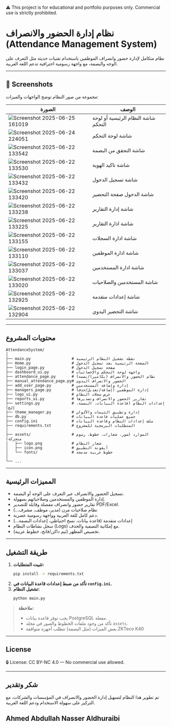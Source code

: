 ⚠️ This project is for educational and portfolio purposes only. Commercial use is strictly prohibited.

# نظام إدارة الحضور والانصراف (Attendance Management System)

نظام متكامل لإدارة حضور وانصراف الموظفين باستخدام تقنيات حديثة مثل التعرف على الوجه والبصمة، مع واجهة رسومية احترافية تدعم اللغة العربية.

---

## 📸 Screenshots

مجموعة من صور النظام توضح الواجهات والميزات:

| الصورة | الوصف |
|--------|-------|
| ![Screenshot 2025-06-25 161019](assets/images/Screenshot%202025-06-25%20161019.png) | شاشة النظام الرئيسية أو لوحة التحكم |
| ![Screenshot 2025-06-24 224051](assets/images/Screenshot%202025-06-24%20224051.png) | شاشة لوحة التحكم |
| ![Screenshot 2025-06-22 133542](assets/images/Screenshot%202025-06-22%20133542.png) | شاشة التحقق من البصمة |
| ![Screenshot 2025-06-22 133530](assets/images/Screenshot%202025-06-22%20133530.png) | شاشة  تاكيد الهوية |
| ![Screenshot 2025-06-22 133432](assets/images/Screenshot%202025-06-22%20133432.png) | شاشة تسجيل الدخول |
| ![Screenshot 2025-06-22 133420](assets/images/Screenshot%202025-06-22%20133420.png) | شاشة الدخول صفحة التحضير |
| ![Screenshot 2025-06-22 133238](assets/images/Screenshot%202025-06-22%20133238.png) | شاشة إدارة التقارير |
| ![Screenshot 2025-06-22 133225](assets/images/Screenshot%202025-06-22%20133225.png) | شاشة اذارة التقارير |
| ![Screenshot 2025-06-22 133155](assets/images/Screenshot%202025-06-22%20133155.png) | شاشة ادارة السجلات |
| ![Screenshot 2025-06-22 133110](assets/images/Screenshot%202025-06-22%20133110.png) | شاشة ادارة الموظفين |
| ![Screenshot 2025-06-22 133037](assets/images/Screenshot%202025-06-22%20133037.png) | شاشة ادارة المستخدمين |
| ![Screenshot 2025-06-22 133020](assets/images/Screenshot%202025-06-22%20133020.png) | شاشة المستخدمين والصلاحيات |
| ![Screenshot 2025-06-22 132925](assets/images/Screenshot%202025-06-22%20132925.png) | شاشة إعدادات متقدمة |
| ![Screenshot 2025-06-22 132904](assets/images/Screenshot%202025-06-22%20132904.png) | شاشة التحضير اليدوي |

---

## محتويات المشروع

```
AttendanceSystem/
│
├── main.py                  # نقطة تشغيل النظام الرئيسية
├── Home.py                  # الصفحة الرئيسية بعد تسجيل الدخول
├── login_page.py            # صفحة تسجيل الدخول
├── dashboard_ui.py          # واجهة لوحة التحكم والإحصائيات
├── attendance_page.py       # نظام الحضور والانصراف (بكاميرا/بصمة)
├── manual_attendance_page.py# الحضور والانصراف اليدوي
├── add_user_page.py         # إدارة وإضافة المستخدمين
├── managers_page.py         # إدارة الموظفين (إضافة/تعديل/حذف)
├── logs_ui.py               # عرض سجلات النظام
├── reports_ui.py            # تقارير الحضور والانصراف وتصديرها
├── settings.py              # إعدادات النظام (قاعدة البيانات، البصمة، إلخ)
├── theme_manager.py         # إدارة وتطبيق الثيمات والألوان
├── db.py                    # جميع عمليات قاعدة البيانات
├── config.ini               # ملف إعدادات النظام وقاعدة البيانات
├── requirements.txt         # المتطلبات البرمجية للمشروع
│
├── assets/                  # الموارد (صور، شعارات، خطوط، رسوم متحركة)
│   ├── logo.png             # شعار النظام
│   ├── icon.png             # أيقونة التطبيق
│   └── fonts/               # خطوط عربية مدمجة
│
└── ...
```

---

## المميزات الرئيسية
- تسجيل الحضور والانصراف عبر التعرف على الوجه أو البصمة.
- إدارة الموظفين والمستخدمين وصلاحياتهم بسهولة.
- تقارير حضور وانصراف مفصلة وقابلة للتصدير PDF/Excel.
- نظام صلاحيات مرن (مدير، موظف، مشرف...)
- دعم كامل للغة العربية وواجهة رسومية عصرية.
- إعدادات متقدمة (قاعدة بيانات، نسخ احتياطي، إعدادات البصمة...)
- سجل نشاطات النظام (Logs) مع إمكانية التصفية والحذف.
- تخصيص المظهر (ثيم داكن/فاتح، خطوط عربية).

---

## طريقة التشغيل

1. **تثبيت المتطلبات:**
   ```bash
   pip install -r requirements.txt
   ```
2. **تأكد من ضبط إعدادات قاعدة البيانات في `config.ini`.**
3. **تشغيل النظام:**
   ```bash
   python main.py
   ```

> **ملاحظة:**
> - يجب توفر قاعدة بيانات PostgreSQL مفعلة.
> - تأكد من وجود ملفات الخطوط والصور في مجلد `assets`.
> - بعض الميزات (مثل البصمة) تتطلب أجهزة متوافقة.ZKTeco K40

---

## License

🔒 License: CC BY-NC 4.0 — No commercial use allowed.

---

## شكر وتقدير
تم تطوير هذا النظام لتسهيل إدارة الحضور والانصراف في المؤسسات والشركات، مع التركيز على سهولة الاستخدام ودعم اللغة العربية.
<h2>Ahmed Abdullah Nasser Aldhuraibi</h2>
